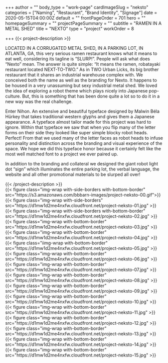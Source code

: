 +++
author = ""
body_type = "work-page"
cardImageSlug = "neksto"
categories = ["Naming", "Restaurant", "Brand Identity", "Signage"]
date = 2020-05-15T04:00:00Z
default = ""
frontPageOrder = 701
hero = ""
homepageSummary = ""
projectPageSummary = ""
subtitle = "RAMEN IN A METAL SHED"
title = "NEXTO"
type = "project"
workOrder = 8

+++
{{< project-description >}}
<p>LOCATED IN A CORRUGATED METAL SHED, IN A PARKING LOT, IN ATLANTA, GA, this very serious ramen restaurant knows what it means to eat well, considering its tagline is “SLURP!”. People will ask what does “Nexto” mean. The answer is quite simple: “It means the ramen, robatayaki restaurant located NEXT-TO-TWO.” As in TWO Urban Licks, its big brother restaurant that it shares an industrial warehouse complex with. We conceived both the name as well as the branding for Nexto. It happens to be housed in a very unassuming but sexy industrial metal shed. We loved the idea of exploring a robot theme which plays nicely into Japanese pop-culture. But, this is something that has been done quite a lot so to do it in a new way was the real challenge. </p>
<p>Enter Nihon. An extensive and beautiful typeface designed by Malwin Béla Hürkey that takes traditional western glyphs and gives them a Japanese appearance. A typeface almost tailor made for this project was hard to ignore. Within that typeface we saw that when you flip many of the letter forms on their side they looked like super simple blocky robot heads. Perfect! From that we used many of the letter faces as robot heads to infuse personality and distinction across the branding and visual experience of the space. We hope we did this typeface honor because it certainly felt like the most well matched font to a project we ever paired up.</p>
<p>In addition to the branding and collateral  we designed the giant robot light dot “sign” which illuminates the entire parking lot, the verbal language, the website and all other promotional materials to be slurped all over!</p>
{{< /project-description >}}

<div class="project-item">
{{< figure class="img-wrap with-side-borders with-bottom-border" src="https://s3.amazonaws.com/bbbarn-images/project-neksto-00.gif">}}
{{< figure class="img-wrap with-side-borders"
src="https://d1mw1d2me4nxfw.cloudfront.net/project-neksto-01.jpg" >}}
{{< figure class="img-wrap with-side-borders with-bottom-border" 
src="https://d1mw1d2me4nxfw.cloudfront.net/project-neksto-02.jpg" >}}
{{< figure class="img-wrap with-bottom-border" 
src="https://d1mw1d2me4nxfw.cloudfront.net/project-neksto-03.jpg" >}}
{{< figure class="img-wrap with-bottom-border" src="https://d1mw1d2me4nxfw.cloudfront.net/project-neksto-04.jpg" >}}
{{< figure class="iimg-wrap with-bottom-border" src="https://d1mw1d2me4nxfw.cloudfront.net/project-neksto-05.jpg" >}}
{{< figure class="img-wrap with-bottom-border" src="https://d1mw1d2me4nxfw.cloudfront.net/project-neksto-06.jpg" >}}
{{< figure class="img-wrap with-bottom-border" src="https://d1mw1d2me4nxfw.cloudfront.net/project-neksto-07.jpg" >}}
{{< figure class="img-wrap with-bottom-border" src="https://d1mw1d2me4nxfw.cloudfront.net/project-neksto-08.jpg" >}}
{{< figure class="img-wrap with-bottom-border" src="https://d1mw1d2me4nxfw.cloudfront.net/project-neksto-09.jpg" >}}
{{< figure class="img-wrap with-bottom-border" src="https://d1mw1d2me4nxfw.cloudfront.net/project-neksto-10.jpg" >}}
{{< figure class="img-wrap with-bottom-border" src="https://d1mw1d2me4nxfw.cloudfront.net/project-neksto-11.jpg" >}}
{{< figure class="img-wrap with-bottom-border" src="https://d1mw1d2me4nxfw.cloudfront.net/project-neksto-12.jpg" >}}
{{< figure class="img-wrap with-bottom-border" src="https://d1mw1d2me4nxfw.cloudfront.net/project-neksto-13.jpg" >}}
{{< figure class="img-wrap with-bottom-border" src="https://d1mw1d2me4nxfw.cloudfront.net/project-neksto-14.jpg" >}}
{{< figure class="img-wrap with-bottom-border" src="https://d1mw1d2me4nxfw.cloudfront.net/project-neksto-15.jpg" >}}
  
</div>